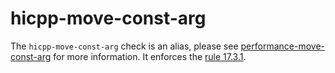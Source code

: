hicpp-move-const-arg
====================

The `hicpp-move-const-arg` check is an alias, please see
[performance-move-const-arg](https://clang.llvm.org/extra/clang-tidy/checks/performance-move-const-arg.html) for
more information. It enforces the
[rule 17.3.1](http://www.codingstandard.com/rule/17-3-1-do-not-use-stdmove-on-objects-declared-with-const-or-const-type/).
